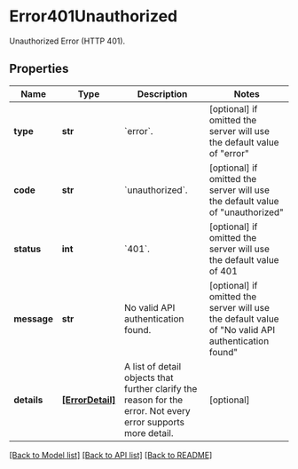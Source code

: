 # Error401Unauthorized

Unauthorized Error (HTTP 401).

## Properties
Name | Type | Description | Notes
------------ | ------------- | ------------- | -------------
**type** | **str** | &#x60;error&#x60;. | [optional]  if omitted the server will use the default value of "error"
**code** | **str** | &#x60;unauthorized&#x60;. | [optional]  if omitted the server will use the default value of "unauthorized"
**status** | **int** | &#x60;401&#x60;. | [optional]  if omitted the server will use the default value of 401
**message** | **str** | No valid API authentication found. | [optional]  if omitted the server will use the default value of "No valid API authentication found"
**details** | [**[ErrorDetail]**](ErrorDetail.md) | A list of detail objects that further clarify the reason for the error. Not every error supports more detail. | [optional] 

[[Back to Model list]](../README.md#documentation-for-models) [[Back to API list]](../README.md#documentation-for-api-endpoints) [[Back to README]](../README.md)


